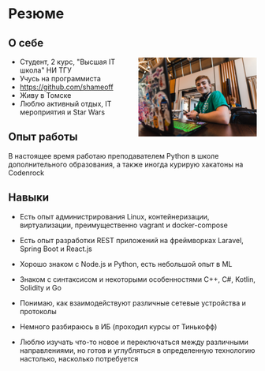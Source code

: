 # Резюме
## О себе
<img src="./img/myphoto.jpg" alt= “myphoto.jpg” width="240" style="float: right;">

* Студент, 2 курс, "Высшая IT школа" НИ ТГУ
* Учусь на программиста
* https://github.com/shameoff
* Живу в Томске
* Люблю активный отдых, IT мероприятия и Star Wars

## Опыт работы 
В настоящее время работаю преподавателем Python в школе дополнительного образования, а также иногда курирую хакатоны на Codenrock   

## Навыки 
* Есть опыт администрирования Linux, контейнеризации, виртуализации, преимущественно vagrant и docker-compose

* Есть опыт разработки REST приложений на фреймворках Laravel, Spring Boot и React.js

* Хорошо знаком с Node.js и Python, есть небольшой опыт в ML

* Знаком с синтаксисом и некоторыми особенностями C++, C#, Kotlin, Solidity и Go

* Понимаю, как взаимодействуют различные сетевые устройства и протоколы

* Немного разбираюсь в ИБ (проходил курсы от Тинькофф)

* Люблю изучать что-то новое и переключаться между различными направлениями, но готов и углубляться в определенную технологию настолько, насколько потребуется

<!-- Добавить ссылки на гит, расписать немного подробнее, прикрепить хакатоны, полное название вуза-->